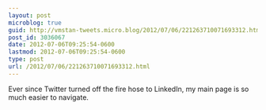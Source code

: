 ```yaml
---
layout: post
microblog: true
guid: http://vmstan-tweets.micro.blog/2012/07/06/221263710071693312.html
post_id: 3036067
date: 2012-07-06T09:25:54-0600
lastmod: 2012-07-06T09:25:54-0600
type: post
url: /2012/07/06/221263710071693312.html
---
```

Ever since Twitter turned off the fire hose to LinkedIn, my main page is so much easier to navigate.
